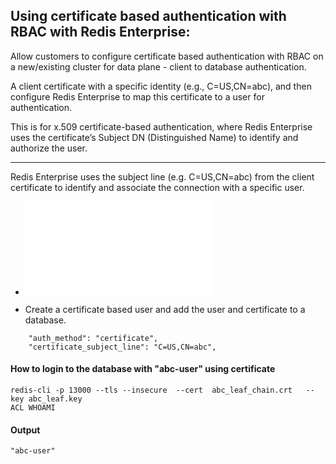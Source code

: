 
## Using certificate based authentication with RBAC with Redis Enterprise:
Allow customers to configure certificate based authentication with RBAC on a new/existing cluster for data plane - client to database authentication. <br>

A client certificate with a specific identity (e.g., C=US,CN=abc), and then configure Redis Enterprise to map this certificate to a user for authentication. <br>

This is for x.509 certificate-based authentication, where Redis Enterprise uses the certificate’s Subject DN (Distinguished Name) to identify and authorize the user.<br>

---
Redis Enterprise uses the subject line (e.g. C=US,CN=abc) from the client certificate to identify and associate the connection with a specific user.

- ![Create certificate chaim with "C=US,CN=abc"](./cert_setup.md)
  

- Create a certificate based user and add the user and  certificate to a database.
```
    "auth_method": "certificate",
    "certificate_subject_line": "C=US,CN=abc",
```


#### How to login to the database with "abc-user" using certificate
```
redis-cli -p 13000 --tls --insecure  --cert  abc_leaf_chain.crt   --key abc_leaf.key
ACL WHOAMI
```
#### Output 
```
"abc-user"
```
